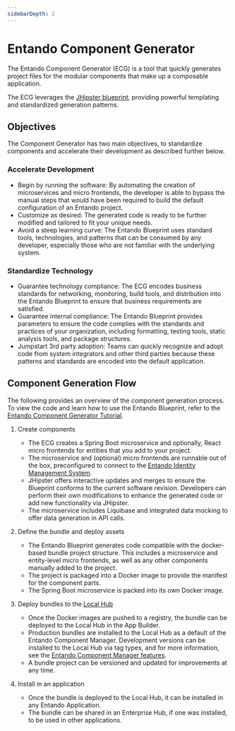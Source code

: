 ```yaml
---
sidebarDepth: 2
---
```

# Entando Component Generator

The Entando Component Generator (ECG) is a tool that quickly generates project files for the modular components that make up a composable application.

The ECG leverages the [JHipster blueprint](https://www.jhipster.tech/modules/creating-a-blueprint/), providing powerful templating and standardized generation patterns.

## Objectives

The Component Generator has two main objectives, to standardize components and accelerate their development as described further below.

### Accelerate Development

- Begin by running the software: By automating the creation of microservices and micro frontends, the developer is able to bypass the manual steps that would have been required to build the default configuration of an Entando project.
- Customize as desired: The generated code is ready to be further modified and tailored to fit your unique needs.
- Avoid a steep learning curve: The Entando Blueprint uses standard tools, technologies, and patterns that can be consumed by any developer, especially those who are not familiar with the underlying system.

### Standardize Technology 

- Guarantee technology compliance: The ECG encodes business standards for networking, monitoring, build tools, and distribution into the Entando Blueprint to ensure that business requirements are satisfied.
- Guarantee internal compliance: The Entando Blueprint provides parameters to ensure the code complies with the standards and practices of your organization, including formatting, testing tools, static analysis tools, and package structures.
- Jumpstart 3rd party adoption: Teams can quickly recognize and adopt code from system integrators and other third parties because these patterns and standards are encoded into the default application.

## Component Generation Flow

The following provides an overview of the component generation process. To view the code and learn how to use the Entando Blueprint, refer to the [Entando Component Generator Tutorial](../../tutorials/create/ms/generate-microservices-and-micro-frontends.md).

1. Create components
   - The ECG creates a Spring Boot microservice and optionally, React micro frontends for entities that you add to your project.
   - The microservice and (optional) micro frontends are runnable out of the box, preconfigured to connect to the [Entando Identity Management System](../consume/identity-management.md).
   - JHipster offers interactive updates and merges to ensure the Blueprint conforms to the current software revision. Developers can perform their own modifications to enhance the generated code or add new functionality via JHipster.
   - The microservice includes Liquibase and integrated data mocking to offer data generation in API calls.

2. Define the bundle and deploy assets
   - The Entando Blueprint generates code compatible with the docker-based bundle project structure. This includes a microservice and entity-level micro frontends, as well as any other components manually added to the project.
   - The project is packaged into a Docker image to provide the manifest for the component parts.
   - The Spring Boot microservice is packed into its own Docker image.

3. Deploy bundles to the [Local Hub](../compose/local-hub-overview.md)
   - Once the Docker images are pushed to a registry, the bundle can be deployed to the Local Hub in the App Builder.
   - Production bundles are installed to the Local Hub as a default of the Entando Component Manager. Development versions can be installed to the Local Hub via tag types, and for more information, see the [Entando Component Manager features](../compose/ecm-overview.md#key-features).
   - A bundle project can be versioned and updated for improvements at any time.

4. Install in an application
   - Once the bundle is deployed to the Local Hub, it can be installed in any Entando Application.
   - The bundle can be shared in an Enterprise Hub, if one was installed, to be used in other applications.
